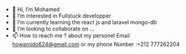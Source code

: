 - 👋 Hi, I’m Mohamed
- 👀 I’m interested in Fullstuck developper
- 🌱 I’m currently learning the react js and laravel mongo-db 
- 💞️ I’m looking to collaborate on ...
- 📫 How to reach me ? about my personel Email howamido624@gmail.com or my phone Number :+212 777262204

<!---
Mohamad24419/Mohamad24419 is a ✨ special ✨ repository because its `README.md` (this file) appears on your GitHub profile.
You can click the Preview link to take a look at your changes.
--->

